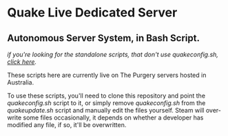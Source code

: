 # Quake Live Dedicated Server

## Autonomous Server System, in Bash Script.

_if you're looking for the standalone scripts, that don't use quakeconfig.sh, [click here](https://github.com/tjone270/QuakeLiveDS_Scripts/releases/tag/v1.0)._

These scripts here are currently live on The Purgery servers hosted in Australia.

To use these scripts, you'll need to clone this repository and point the _quakeconfig.sh_ script to it, or simply remove _quakeconfig.sh_ from the _quakeupdate.sh_ script and manually edit the files yourself. Steam will over-write some files occasionally, it depends on whether a developer has modified any file, if so, it'll be overwritten.

